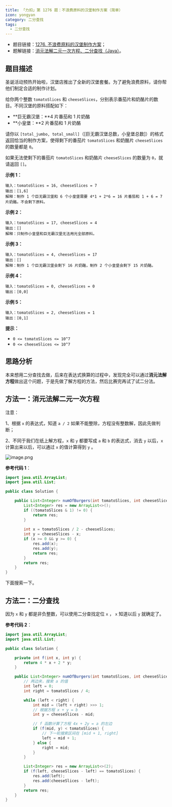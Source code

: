 ```yaml
---
title: 「力扣」第 1276 题：不浪费原料的汉堡制作方案（简单）
icon: yongyan
category: 二分查找
tags:
  - 二分查找
---
```


+ 题目链接：[1276. 不浪费原料的汉堡制作方案](https://leetcode-cn.com/problems/number-of-burgers-with-no-waste-of-ingredients/)；
+ 题解链接：[消元法解二元一次方程、二分查找（Java）](https://leetcode-cn.com/problems/number-of-burgers-with-no-waste-of-ingredients/solution/jie-er-yuan-yi-ci-fang-cheng-java-by-liweiwei1419/)。

## 题目描述

圣诞活动预热开始啦，汉堡店推出了全新的汉堡套餐。为了避免浪费原料，请你帮他们制定合适的制作计划。

给你两个整数 `tomatoSlices` 和 `cheeseSlices`，分别表示番茄片和奶酪片的数目。不同汉堡的原料搭配如下：

- **巨无霸汉堡：**4 片番茄和 1 片奶酪
- **小皇堡：**2 片番茄和 1 片奶酪

请你以 `[total_jumbo, total_small]`（[巨无霸汉堡总数，小皇堡总数]）的格式返回恰当的制作方案，使得剩下的番茄片 `tomatoSlices` 和奶酪片 `cheeseSlices` 的数量都是 `0`。

如果无法使剩下的番茄片 `tomatoSlices` 和奶酪片 `cheeseSlices` 的数量为 `0`，就请返回 `[]`。

**示例 1：**

```
输入：tomatoSlices = 16, cheeseSlices = 7
输出：[1,6]
解释：制作 1 个巨无霸汉堡和 6 个小皇堡需要 4*1 + 2*6 = 16 片番茄和 1 + 6 = 7 片奶酪。不会剩下原料。
```

**示例 2：**

```
输入：tomatoSlices = 17, cheeseSlices = 4
输出：[]
解释：只制作小皇堡和巨无霸汉堡无法用光全部原料。
```

**示例 3：**

```
输入：tomatoSlices = 4, cheeseSlices = 17
输出：[]
解释：制作 1 个巨无霸汉堡会剩下 16 片奶酪，制作 2 个小皇堡会剩下 15 片奶酪。
```

**示例 4：**

```
输入：tomatoSlices = 0, cheeseSlices = 0
输出：[0,0]
```

**示例 5：**

```
输入：tomatoSlices = 2, cheeseSlices = 1
输出：[0,1]
```

**提示：**

- `0 <= tomatoSlices <= 10^7`
- `0 <= cheeseSlices <= 10^7`

## 思路分析

本来想用二分查找去做，后来在表达式换算的过程中，发现完全可以通过**消元法解方程**做出这个问题，于是先做了解方程的方法，然后比赛完再试了试二分法。

## 方法一：消元法解二元一次方程

注意：

1、根据 `x` 的表达式，知道 `a / 2` 如果不能整除，方程没有整数解，因此先做判断；

2、不同于我们在纸上解方程，`x` 和 `y` 都要写成 `a` 和 `b` 的表达式，消去 `y` 以后，`x` 计算出来以后，可以通过 `x` 的值计算得到 `y` 。

![image.png](https://pic.leetcode-cn.com/e4cd3683589c41fcca649124a33923b5ddc0af280d02457f02f904d2aeda86ce-image.png)

**参考代码 1**：

```Java []
import java.util.ArrayList;
import java.util.List;

public class Solution {

    public List<Integer> numOfBurgers(int tomatoSlices, int cheeseSlices) {
        List<Integer> res = new ArrayList<>();
        if ((tomatoSlices & 1) != 0) {
            return res;
        }
      
        int x = tomatoSlices / 2 - cheeseSlices;
        int y = cheeseSlices - x;
        if (x >= 0 && y >= 0) {
            res.add(x);
            res.add(y);
            return res;
        }
        return res;
    }
}
```

下面搜索一下。

## 方法二：二分查找

因为 `x` 和 `y` 都是非负整数，可以使用二分查找定位 `x` ， `x` 知道以后 `y` 就确定了。 

**参考代码 2**：

```Java []
import java.util.ArrayList;
import java.util.List;

public class Solution {

    private int f(int x, int y) {
        return 4 * x + 2 * y;
    }

    public List<Integer> numOfBurgers(int tomatoSlices, int cheeseSlices) {
        // 两边夹，搜索 a 的值
        int left = 0;
        int right = tomatoSlices / 4;

        while (left < right) {
            int mid = (left + right) >>> 1;
            // 根据方程 x + y = b
            int y = cheeseSlices - mid;

            // f 函数计算了方程 4x + 2y = a 的左边
            if (f(mid, y) < tomatoSlices) {
                // 下一轮搜索区间在 [mid + 1, right]
                left = mid + 1;
            } else {
                right = mid;
            }
        }

        List<Integer> res = new ArrayList<>(2);
        if (f(left, cheeseSlices - left) == tomatoSlices) {
            res.add(left);
            res.add(cheeseSlices - left);
        }
        return res;
    }
}
```